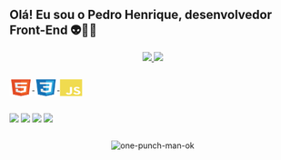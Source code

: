 ## Olá! Eu sou o Pedro Henrique, desenvolvedor Front-End 👽👨‍💻

<div align="center">
  <a href="https://github.com/PHpedrohenrique">
  <img height="180em" src="https://github-readme-stats.vercel.app/api?username=PHpedrohenrique&show_icons=true&theme=cobalt&include_all_commits=true&count_private=true"/>
  <img height="180em" src="https://github-readme-stats.vercel.app/api/top-langs/?username=PHpedrohenrique&layout=compact&langs_count=7&theme=cobalt"/>
</div>

   ##

<div style="display: inline_block">
   <img align="center" alt="Rafa-HTML" height="30" width="40" src="https://raw.githubusercontent.com/devicons/devicon/master/icons/html5/html5-original.svg">
  <img align="center" alt="Rafa-CSS" height="30" width="40" src="https://raw.githubusercontent.com/devicons/devicon/master/icons/css3/css3-original.svg">
  <img align="center" alt="Rafa-Js" height="30" width="40" src="https://raw.githubusercontent.com/devicons/devicon/master/icons/javascript/javascript-plain.svg">
  </div>


   ##

<div> 
  <a href="https://instagram.com/xpedro.bjj" target="_blank"><img src="https://img.shields.io/badge/-Instagram-%23E4405F?style=for-the-badge&logo=instagram&logoColor=white" target="_blank"></a>
  <a href="https://discord.gg/#" target="_blank"><img src="https://img.shields.io/badge/Discord-7289DA?style=for-the-badge&logo=discord&logoColor=white" target="_blank"></a> 
   <a href="https://www.linkedin.com/in/pedro-henrique-5a6a33b5" target="_blank"><img src="https://img.shields.io/badge/-LinkedIn-%230077B5?style=for-the-badge&logo=linkedin&logoColor=white" target="_blank"></a>
  <a href="mailto:dalvanlpf@gmail.com"><img src="https://img.shields.io/badge/-Gmail-%23333?style=for-the-badge&logo=gmail&logoColor=white" target="_blank"></a>
  </div>

  ##
  <div align="center">
    
  ![one-punch-man-ok](https://user-images.githubusercontent.com/126776464/224510875-edacd61d-99fd-465f-9b80-68215f5365f8.gif)
  

  </div>

